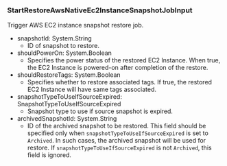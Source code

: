 ### StartRestoreAwsNativeEc2InstanceSnapshotJobInput
Trigger AWS EC2 instance snapshot restore job.

- snapshotId: System.String
  - ID of snapshot to restore.
- shouldPowerOn: System.Boolean
  - Specifies the power status of the restored EC2 Instance. When true, the EC2 Instance is powered-on after completion of the restore.
- shouldRestoreTags: System.Boolean
  - Specifies whether to restore associated tags. If true, the restored EC2 Instance will have same tags associated.
- snapshotTypeToUseIfSourceExpired: SnapshotTypeToUseIfSourceExpired
  - Snapshot type to use if source snapshot is expired.
- archivedSnapshotId: System.String
  - ID of the archived snapshot to be restored. This field should be specified only when `snapshotTypeToUseIfSourceExpired` is set to `Archived`. In such cases, the archived snapshot will be used for restore. If `snapshotTypeToUseIfSourceExpired` is not `Archived`, this field is ignored.
